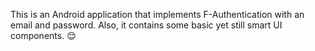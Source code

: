 This is an Android application that implements F-Authentication with an email and password. Also, it contains some basic yet still smart UI components. 😌
